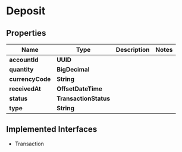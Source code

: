 

# Deposit


## Properties

| Name | Type | Description | Notes |
|------------ | ------------- | ------------- | -------------|
|**accountId** | **UUID** |  |  |
|**quantity** | **BigDecimal** |  |  |
|**currencyCode** | **String** |  |  |
|**receivedAt** | **OffsetDateTime** |  |  |
|**status** | **TransactionStatus** |  |  |
|**type** | **String** |  |  |


## Implemented Interfaces

* Transaction


